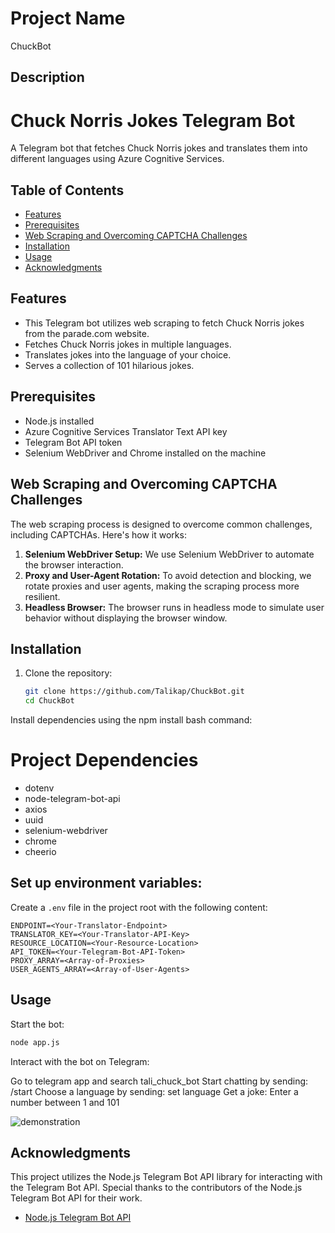 # Project Name
ChuckBot

## Description
# Chuck Norris Jokes Telegram Bot

A Telegram bot that fetches Chuck Norris jokes and translates them into different languages using Azure Cognitive Services.

## Table of Contents
- [Features](#features)
- [Prerequisites](#prerequisites)
- [Web Scraping and Overcoming CAPTCHA Challenges](#web-scraping-and-overcoming-captcha-challenges)
- [Installation](#installation)
- [Usage](#usage)
- [Acknowledgments](#acknowledgments)

## Features

- This Telegram bot utilizes web scraping to fetch Chuck Norris jokes from the parade.com website.
- Fetches Chuck Norris jokes in multiple languages.
- Translates jokes into the language of your choice.
- Serves a collection of 101 hilarious jokes.

## Prerequisites

- Node.js installed
- Azure Cognitive Services Translator Text API key
- Telegram Bot API token
- Selenium WebDriver and Chrome installed on the machine

## Web Scraping and Overcoming CAPTCHA Challenges

The web scraping process is designed to overcome common challenges, including CAPTCHAs. Here's how it works:

1. **Selenium WebDriver Setup:** We use Selenium WebDriver to automate the browser interaction.
2. **Proxy and User-Agent Rotation:** To avoid detection and blocking, we rotate proxies and user agents, making the scraping process more resilient.
3. **Headless Browser:** The browser runs in headless mode to simulate user behavior without displaying the browser window.

## Installation

1. Clone the repository:

   ```bash
   git clone https://github.com/Talikap/ChuckBot.git
   cd ChuckBot


Install dependencies using the npm install bash command:

# Project Dependencies

- dotenv
- node-telegram-bot-api
- axios
- uuid
- selenium-webdriver
- chrome
- cheerio

## Set up environment variables:

Create a `.env` file in the project root with the following content:

```env
ENDPOINT=<Your-Translator-Endpoint>
TRANSLATOR_KEY=<Your-Translator-API-Key>
RESOURCE_LOCATION=<Your-Resource-Location>
API_TOKEN=<Your-Telegram-Bot-API-Token>
PROXY_ARRAY=<Array-of-Proxies>
USER_AGENTS_ARRAY=<Array-of-User-Agents>
```
## Usage

Start the bot:

```bash
node app.js
```
Interact with the bot on Telegram: 

Go to telegram app and search tali_chuck_bot
Start chatting by sending: /start
Choose a language by sending: set language <your-language>
Get a joke: Enter a number between 1 and 101

![demonstration](https://github.com/Talikap/ChuckBot/blob/master/ChuckBot.gif?raw=true)

## Acknowledgments

This project utilizes the Node.js Telegram Bot API library for interacting with the Telegram Bot API. Special thanks to the contributors of the Node.js Telegram Bot API for their work.

- [Node.js Telegram Bot API](https://github.com/yagop/node-telegram-bot-api)


